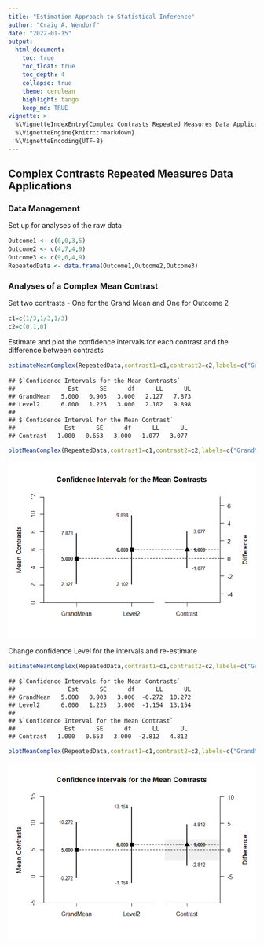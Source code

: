 ```yaml
---
title: "Estimation Approach to Statistical Inference"
author: "Craig A. Wendorf"
date: "2022-01-15"
output:
  html_document:
    toc: true
    toc_float: true
    toc_depth: 4
    collapse: true
    theme: cerulean
    highlight: tango
    keep_md: TRUE
vignette: >
  %\VignetteIndexEntry{Complex Contrasts Repeated Measures Data Applications}
  %\VignetteEngine{knitr::rmarkdown}
  %\VignetteEncoding{UTF-8}
---
```






## Complex Contrasts Repeated Measures Data Applications

### Data Management

Set up for analyses of the raw data

```r
Outcome1 <- c(0,0,3,5)
Outcome2 <- c(4,7,4,9)
Outcome3 <- c(9,6,4,9)
RepeatedData <- data.frame(Outcome1,Outcome2,Outcome3)
```

### Analyses of a Complex Mean Contrast

Set two contrasts - One for the Grand Mean and One for Outcome 2

```r
c1=c(1/3,1/3,1/3)
c2=c(0,1,0)
```

Estimate and plot the confidence intervals for each contrast and the difference between contrasts

```r
estimateMeanComplex(RepeatedData,contrast1=c1,contrast2=c2,labels=c("GrandMean","Level2"))
```

```
## $`Confidence Intervals for the Mean Contrasts`
##               Est      SE      df      LL      UL
## GrandMean   5.000   0.903   3.000   2.127   7.873
## Level2      6.000   1.225   3.000   2.102   9.898
## 
## $`Confidence Interval for the Mean Contrast`
##              Est      SE      df      LL      UL
## Contrast   1.000   0.653   3.000  -1.077   3.077
```

```r
plotMeanComplex(RepeatedData,contrast1=c1,contrast2=c2,labels=c("GrandMean","Level2"))
```

![](figures/Repeated-ComplexA-1.png)<!-- -->

Change confidence Level for the intervals and re-estimate

```r
estimateMeanComplex(RepeatedData,contrast1=c1,contrast2=c2,labels=c("GrandMean","Level2"),conf.level=.99)
```

```
## $`Confidence Intervals for the Mean Contrasts`
##               Est      SE      df      LL      UL
## GrandMean   5.000   0.903   3.000  -0.272  10.272
## Level2      6.000   1.225   3.000  -1.154  13.154
## 
## $`Confidence Interval for the Mean Contrast`
##              Est      SE      df      LL      UL
## Contrast   1.000   0.653   3.000  -2.812   4.812
```

```r
plotMeanComplex(RepeatedData,contrast1=c1,contrast2=c2,labels=c("GrandMean","Level2"),conf.level=.99,rope=c(-2,2))
```

![](figures/Repeated-ComplexB-1.png)<!-- -->
